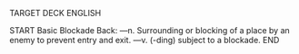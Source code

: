 TARGET DECK
ENGLISH

START
Basic
Blockade
Back: —n. Surrounding or blocking of a place by an enemy to prevent entry and exit. —v. (-ding) subject to a blockade.
END
